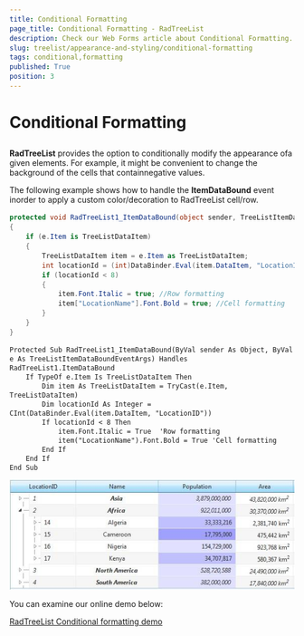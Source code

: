 ```yaml
---
title: Conditional Formatting
page_title: Conditional Formatting - RadTreeList
description: Check our Web Forms article about Conditional Formatting.
slug: treelist/appearance-and-styling/conditional-formatting
tags: conditional,formatting
published: True
position: 3
---
```


# Conditional Formatting



## 

**RadTreeList** provides the option to conditionally modify the appearance ofa given elements. For example, it might be convenient to change the background of the cells that containnegative values.

The following example shows how to handle the **ItemDataBound** event inorder to apply a custom color/decoration to RadTreeList cell/row.



````C#
protected void RadTreeList1_ItemDataBound(object sender, TreeListItemDataBoundEventArgs e)
{
	if (e.Item is TreeListDataItem)
	{
		TreeListDataItem item = e.Item as TreeListDataItem;
		int locationId = (int)DataBinder.Eval(item.DataItem, "LocationID");
		if (locationId < 8)
		{
			item.Font.Italic = true; //Row formatting            
			item["LocationName"].Font.Bold = true; //Cell formatting        
		}
	}
}			
````
````VB.NET
Protected Sub RadTreeList1_ItemDataBound(ByVal sender As Object, ByVal e As TreeListItemDataBoundEventArgs) Handles RadTreeList1.ItemDataBound
	If TypeOf e.Item Is TreeListDataItem Then
		Dim item As TreeListDataItem = TryCast(e.Item, TreeListDataItem)
		Dim locationId As Integer = CInt(DataBinder.Eval(item.DataItem, "LocationID"))
		If locationId < 8 Then
			item.Font.Italic = True  'Row formatting         
			item("LocationName").Font.Bold = True 'Cell formatting     
		End If
	End If
End Sub
````


![RadTreeList Conditional Formating](images/treelist_conditional_formatting.jpg)

You can examine our online demo below:

[RadTreeList Conditional formatting demo](https://demos.telerik.com/aspnet-ajax/treelist/examples/appearance/conditionalformatting/defaultcs.aspx)
